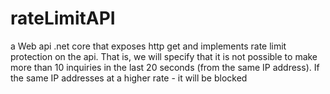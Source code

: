 # rateLimitAPI
a Web api .net core that exposes http get and implements rate limit protection on the api. That is, we will specify that it is not possible to make more than 10 inquiries in the last 20 seconds (from the same IP address). If the same IP addresses at a higher rate - it will be blocked
